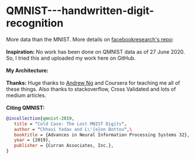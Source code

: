 # QMNIST---handwritten-digit-recognition
More data than the MNIST.
More details on <a href="https://github.com/facebookresearch/qmnist">facebookresearch's repo</a>:
<br></br>
<b>Inspiration:</b>
No work has been done on QMNIST data as of 27 June 2020. So, I tried this and uploaded my work here on GitHub.
<br></br>
<b>My Architecture:</b>
<br></br>
<b>Thanks:</b>
Huge thanks to <a href=https://www.linkedin.com/in/andrewyng/>Andrew Ng</a> and Coursera for teaching me all of these things. Also thanks to stackoverflow, Cross Validated and lots of medium articles.
<br></br>
<b>Citing QMNIST:</b>
```bibtex
@incollection{qmnist-2019,
   title = "Cold Case: The Lost MNIST Digits",
   author = "Chhavi Yadav and L\'{e}on Bottou",\
   booktitle = {Advances in Neural Information Processing Systems 32},
   year = {2019},
   publisher = {Curran Associates, Inc.},
}
```
